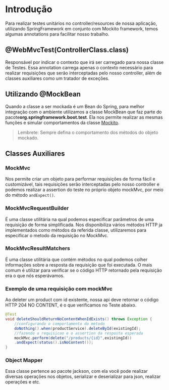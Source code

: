 # Introdução
Para realizar testes unitários no controller/resources de nossa aplicação, utilizando SpringFramework em conjunto com Mockito framework, temos algumas annotations para facilitar nosso trabalho.
## @WebMvcTest(ControllerClass.class)
Responsável por indicar o contexto que irá ser carregado para nossa classe de Testes. Essa annotation carrega apenas o contexto necessário para realizar requisições que serão interceptadas pelo nosso controller, além de classes auxiliares como um tratador de exceções.
## Utilizando @MockBean
Quando a classe a ser mockada é um Bean do Spring, para melhor integração com o ambiente utilizamos a classe MockBean que faz parte do pacote**org.springframework.boot.test**. 
Ela nos permite realizar as mesmas funções e simular comportamentos da classe [Mockito](Mockito.md).
> Lembrete: Sempre defina o comportamento dos métodos do objeto mockado.
## Classes Auxiliares
### MockMvc
Nos permite criar um objeto para performar requisições de forma fácil e customizável, tais requisições serão interceptadas pelo nosso controller e podemos realizar a assertion do teste no próprio objeto mockMvc, por meio do método ``andExpect()``.
### MockMvcRequestBuilder
É uma classe utilitária na qual podemos especificar parâmetros de uma requisição de forma simplificada.
Nos disponibiliza vários métodos HTTP ja implementados como métodos da referida classe, utilizaremos para especificar o metodo da requisição no MockMvc.
### MockMvcResultMatchers
É uma classe utilitária que contém métodos no qual podemos colher informações sobre a resposta da requisição que foi executada. O mais comum é utilizar para verificar se o código HTTP retornado pela requisição era o que nós esperávamos. 
### Exemplo de uma requisição com mockMvc
Ao deleter um product com id existente, nossa api deve retornar o código HTTP 204 NO CONTENT, é o que verificamos no Teste abaixo.
```java
@Test  
void deleteShouldReturnNoContentWhenIdExists() throws Exception {  
    //configurando o comportamento do metodo
    doNothing().when(productService).deleteById(existingId);
    //fazendo a requisicao e o assertion da resposta esperada  
    mockMvc.perform(delete("/products/{id}",existingId))
    .andExpect(status().isNoContent());  
}
```
### Object Mapper
Essa classe pertence ao pacote jackson, com ela você pode realizar diversas operações nos objetos, serializar e deserializar para json, realizar operações  e etc.
